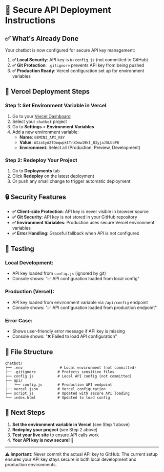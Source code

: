 # 🔐 Secure API Deployment Instructions

## ✅ What's Already Done

Your chatbot is now configured for secure API key management:

1. **✅ Local Security**: API key is in `config.js` (not committed to GitHub)
2. **✅ Git Protection**: `.gitignore` prevents API key from being pushed
3. **✅ Production Ready**: Vercel configuration set up for environment variables

## 🚀 Vercel Deployment Steps

### Step 1: Set Environment Variable in Vercel

1. Go to your [Vercel Dashboard](https://vercel.com/dashboard)
2. Select your `chatbot` project
3. Go to **Settings** > **Environment Variables**
4. Add a new environment variable:
   - **Name**: `GEMINI_API_KEY`
   - **Value**: `AIzaSyA2fQoqwpktTrzDmw19kl_8IyjaJ5LboP0`
   - **Environment**: Select all (Production, Preview, Development)

### Step 2: Redeploy Your Project

1. Go to **Deployments** tab
2. Click **Redeploy** on the latest deployment
3. Or push any small change to trigger automatic deployment

## 🔒 Security Features

- **✅ Client-side Protection**: API key is never visible in browser source
- **✅ Git Security**: API key is not stored in your GitHub repository
- **✅ Environment Variables**: Production uses secure Vercel environment variables
- **✅ Error Handling**: Graceful fallback when API is not configured

## 🧪 Testing

### Local Development:
- API key loaded from `config.js` (ignored by git)
- Console shows: "✅ API configuration loaded from local config"

### Production (Vercel):
- API key loaded from environment variable via `/api/config` endpoint
- Console shows: "✅ API configuration loaded from production endpoint"

### Error Case:
- Shows user-friendly error message if API key is missing
- Console shows: "❌ Failed to load API configuration"

## 📁 File Structure

```
chatbot/
├── .env                 # Local environment (not committed)
├── .gitignore          # Protects sensitive files
├── config.js           # Local API config (not committed)
├── api/
│   └── config.js       # Production API endpoint
├── vercel.json         # Vercel configuration
├── script.js           # Updated with secure API loading
└── index.html          # Updated to load config
```

## 🎯 Next Steps

1. **Set the environment variable in Vercel** (see Step 1 above)
2. **Redeploy your project** (see Step 2 above)
3. **Test your live site** to ensure API calls work
4. **Your API key is now secure!** 🎉

---

**⚠️ Important**: Never commit the actual API key to GitHub. The current setup ensures your API key stays secure in both local development and production environments.
